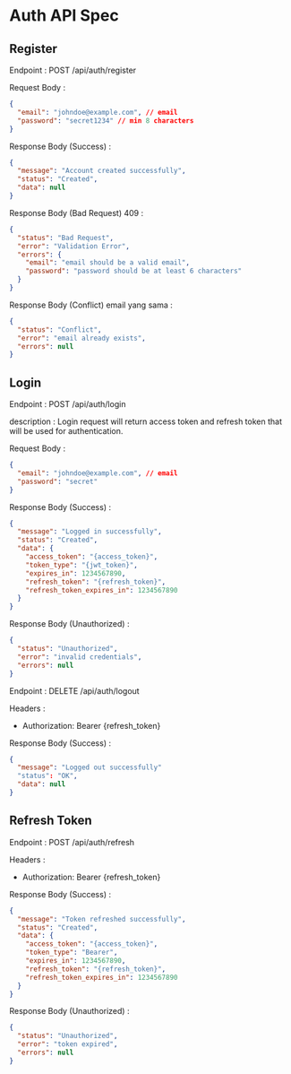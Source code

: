 # Auth API Spec

## Register

Endpoint : POST /api/auth/register

Request Body :

```json
{
  "email": "johndoe@example.com", // email
  "password": "secret1234" // min 8 characters
}
```

Response Body (Success) :

```json
{
  "message": "Account created successfully",
  "status": "Created",
  "data": null
}
```

Response Body (Bad Request) 409 :

```json
{
  "status": "Bad Request",
  "error": "Validation Error",
  "errors": {
    "email": "email should be a valid email",
    "password": "password should be at least 6 characters"
  }
}
```

Response Body (Conflict) email yang sama :

```json
{
  "status": "Conflict",
  "error": "email already exists",
  "errors": null
}
```

## Login

Endpoint : POST /api/auth/login

description : Login request will return access token and refresh token that will be used for authentication.

Request Body :

```json
{
  "email": "johndoe@example.com", // email
  "password": "secret"
}
```

Response Body (Success) :

```json
{
  "message": "Logged in successfully",
  "status": "Created",
  "data": {
    "access_token": "{access_token}",
    "token_type": "{jwt_token}",
    "expires_in": 1234567890,
    "refresh_token": "{refresh_token}",
    "refresh_token_expires_in": 1234567890
  }
}
```

Response Body (Unauthorized) :

```json
{
  "status": "Unauthorized",
  "error": "invalid credentials",
  "errors": null
}
```

<!-- ## Logout -->

Endpoint : DELETE /api/auth/logout

Headers :

- Authorization: Bearer {refresh_token}

Response Body (Success) :

```json
{
  "message": "Logged out successfully"
  "status": "OK",
  "data": null
}
```

## Refresh Token

Endpoint : POST /api/auth/refresh

Headers :

- Authorization: Bearer {refresh_token}

Response Body (Success) :

```json
{
  "message": "Token refreshed successfully",
  "status": "Created",
  "data": {
    "access_token": "{access_token}",
    "token_type": "Bearer",
    "expires_in": 1234567890,
    "refresh_token": "{refresh_token}",
    "refresh_token_expires_in": 1234567890
  }
}
```

Response Body (Unauthorized) :

```json
{
  "status": "Unauthorized",
  "error": "token expired",
  "errors": null
}
```
